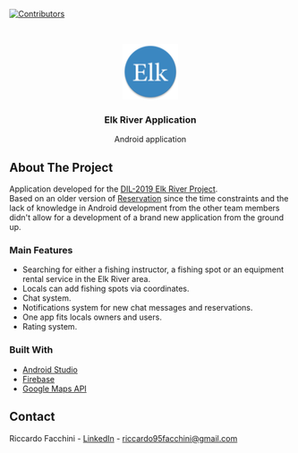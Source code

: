 <!--
*** Many thanks for README template to Othneil Drew: https://github.com/othneildrew
*** Taken from: https://github.com/othneildrew/Best-README-Template
-->





<!-- PROJECT SHIELDS -->
<!--
*** I'm using markdown "reference style" links for readability.
*** Reference links are enclosed in brackets [ ] instead of parentheses ( ).
*** See the bottom of this document for the declaration of the reference variables
*** for contributors-url, forks-url, etc. This is an optional, concise syntax you may use.
*** https://www.markdownguide.org/basic-syntax/#reference-style-links
-->
[![Contributors][contributors-shield]][contributors-url]

<!-- PROJECT LOGO -->
<br />
<p align="center">
  <a>
    <img src="app/src/main/res/mipmap-xhdpi/ic_launcher_round.png" alt="Logo" width="100" height="100">
  </a>

  <h3 align="center">Elk River Application</h3>

  <p align="center">
    Android application
    <br />
  </p>
</p>

<!-- ABOUT THE PROJECT -->
## About The Project

Application developed for the [DIL-2019 Elk River Project](https://github.com/Riccardo95Facchini/DIL-2019).<br/>
Based on an older version of [Reservation](https://github.com/Riccardo95Facchini/Reservation) since the time constraints and the lack of knowledge in Android development from the other team members didn't allow for a development of a brand new application from the ground up.

### Main Features
* Searching for either a fishing instructor, a fishing spot or an equipment rental service in the Elk River area.
* Locals can add fishing spots via coordinates.
* Chat system.
* Notifications system for new chat messages and reservations.
* One app fits locals owners and users.
* Rating system.

### Built With
* [Android Studio](https://developer.android.com/studio)
* [Firebase](https://firebase.google.com)
* [Google Maps API](https://cloud.google.com/maps-platform/)

<!-- CONTACT -->
## Contact

Riccardo Facchini - [LinkedIn](https://www.linkedin.com/in/riccardo-facchini-1a8206194/) - riccardo95facchini@gmail.com

<!-- MARKDOWN LINKS & IMAGES -->
<!-- https://www.markdownguide.org/basic-syntax/#reference-style-links -->
[contributors-shield]: https://img.shields.io/github/contributors/Riccardo95Facchini/Elk_River_DIL_2019
[contributors-url]: https://github.com/Riccardo95Facchini/Elk_River_DIL_2019/graphs/contributors
